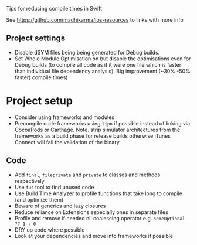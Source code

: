 Tips for reducing compile times in Swift

See https://github.com/madhikarma/ios-resources to links with more info

## Project settings
- Disable dSYM files being being generated for Debug builds.
- Set Whole Module Optimisation on but disable the optimisations even for Debug builds (to compile all code as if it were one file which is faster than individual file dependency analysis). Big improvement (~30% -50% faster) compile times)

# Project setup
- Consider using frameworks and modules
- Precompile code frameworks using `lipo` if possible instead of linking via CocoaPods or Carthage. Note. strip simulator architectures from the frameworks as a build phase for release builds otherwise iTunes Connect will fail the validation of the binary.

## Code
- Add `final`, `fileprivate` and `private` to classes and methods respectively
- Use `fus` tool to find unused code
- Use Build Time Analyzer to profile functions that take long to compile (and optimize them)
- Beware of generics and lazy closures
- Reduce reliance on Extensions especially ones in separate files
- Profile and remove if needed nil coalescing operator e.g. `someOptional ?? 1 : 0`
- DRY up code where possible
- Look at your dependencies and move into frameworks if possible

